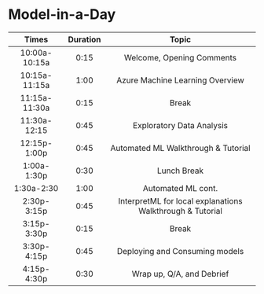 # Model-in-a-Day

| Times | Duration | Topic |
|:----: | :-------:| :----:|
|10:00a-10:15a|0:15|Welcome, Opening Comments|
|10:15a-11:15a|1:00|Azure Machine Learning Overview|
|11:15a-11:30a |0:15|Break|
|11:30a-12:15|0:45| Exploratory Data Analysis|
|12:15p-1:00p|0:45|Automated ML Walkthrough & Tutorial|
|1:00a-1:30p|0:30|Lunch Break|
|1:30a-2:30|1:00| Automated ML cont.|
|2:30p-3:15p|0:45|InterpretML for local explanations Walkthrough & Tutorial|
|3:15p-3:30p|0:15|Break|
|3:30p-4:15p|0:45|Deploying and Consuming models|
|4:15p-4:30p|0:30|Wrap up, Q/A, and Debrief|






